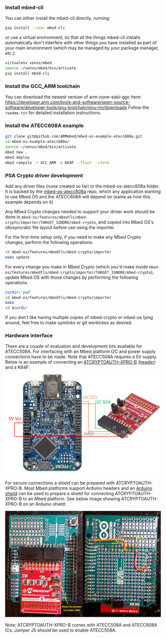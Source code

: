 ### Install mbed-cli

You can either install the mbed-cli directly, running:

```sh
pip install --user mbed-cli
```

or use a virtual environment, so that all the things mbed-cli
installs automatically don't interfere with other things you have installed as
part of your main environment (which may be managed by your package manager,
etc.):

```sh
virtualenv venvs/mbed
source ~/venvs/mbed/bin/activate
pip install mbed-cli
```

### Install the GCC_ARM toolchain

You can download the newest version of arm-none-eabi-ggc here: https://developer.arm.com/tools-and-software/open-source-software/developer-tools/gnu-toolchain/gnu-rm/downloads
Follow the `readme.txt` for detailed installation instructions.

### Install the ATECC608A example

```sh
git clone git@github.com:ARMmbed/mbed-os-example-atecc608a.git
cd mbed-os-example-atecc608a/
source ~/venvs/mbed/bin/activate
mbed new .
mbed deploy
mbed compile -t GCC_ARM -m K64F --flash --sterm
```

### PSA Crypto driver development

Add any driver files (none created so far) to the mbed-os-atecc608a folder. It
is backed by the
[mbed-os-atecc608a](https://github.com/ARMmbed/mbed-os-atecc608a/tree/mbed-cryptoauthlib)
repo, which any application wanting to use Mbed OS and the ATECC608A will
depend on (same as how this example depends on it).

Any Mbed Crypto changes needed to support your driver work should be done in
`mbed-os/features/mbedtls/mbed-crypto/importer/TARGET_IGNORE/mbed-crypto`, and copied
into Mbed OS's idiosyncratic file layout before use using the importer.

For the first-time setup only, if you need to make any Mbed Crypto changes,
perform the following operations:

```sh
cd mbed-os/features/mbedtls/mbed-crypto/importer
make update
```

For every change you make in Mbed Crypto (which you'd make inside
`mbed-os/features/mbedtls/mbed-crypto/importer/TARGET_IGNORE/mbed-crypto`),
update Mbed OS with those changes by performing the following operations.

```sh
curdir=`pwd`
cd mbed-os/features/mbedtls/mbed-crypto/importer
make
cd $curdir
```

If you don't like having multiple copies of mbed-crypto or mbed-os lying
around, feel free to make symlinks or git worktrees as desired.

### Hardware interface

There are a couple of evaluation and development kits available for ATECC508A.
For interfacing with an Mbed platform I2C and power supply connections have to
be made. Note that ATECC508A requires a 5V supply. Below is an example of
connecting an
[ATCRYPTOAUTH-XPRO-B](http://www.microchip.com/DevelopmentTools/ProductDetails.aspx?PartNO=ATCRYPTOAUTH-XPRO-B)
([header](http://ww1.microchip.com/downloads/en/DeviceDoc/CryptoAuth-XPRO-B_design_documentation.pdf))
and a K64F:

![ATCRYPTOAUTH-XPRO-B-K64F](ATCRYPTOAUTH-XPRO-B-K64F2.jpg)

For secure connections a shield can be prepared with ATCRYPTOAUTH-XPRO-B. Most
Mbed platforms support Arduino headers and an [Arduino
shield](https://store.arduino.cc/usa/arduino-mega-proto-shield-rev3-pcb) can be
used to prepare a shield for connecting ATCRYPTOAUTH-XPRO-B to an Mbed
platform. See below image showing ATCRYPTOAUTH-XPRO-B on an Arduino shield:

![ATCRYPTOAUTH-XPRO-B-Shield](ATCRYPTOAUTH-XPRO-B-Shield.jpg)

Note: ATCRYPTOAUTH-XPRO-B comes with ATECC508A and ATECC608A ICs. Jumper J5
should be used to enable ATECC508A.
